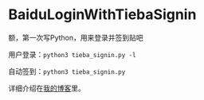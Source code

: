 # BaiduLoginWithTiebaSignin
额，第一次写Python，用来登录并签到贴吧

用户登录：`python3 tieba_signin.py -l`

自动签到：`python3 tieba_signin.py`

详细介绍在[我的博客](http://darkhandz.com/2017/05/13/%E7%99%BE%E5%BA%A6%E7%99%BB%E5%BD%95%E4%B8%8E%E8%B4%B4%E5%90%A7%E7%AD%BE%E5%88%B0/)里。